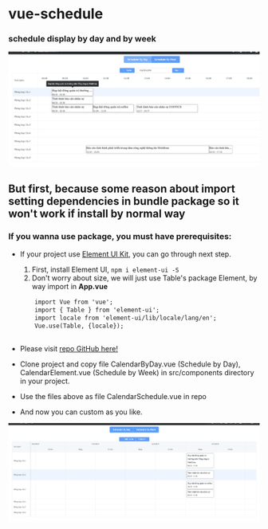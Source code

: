 # vue-schedule

### schedule display by day and by week


![MacDown Screenshot](/src/assets/Day.png "Calendar Schedule By Day")


## But first, because some reason about import setting dependencies in bundle package so it won't work if install by normal way


### If you wanna use package, you must have prerequisites:

* If your project use [Element UI Kit](https://element.eleme.io), you can go through next step.
	1. First, install Element UI, `npm i element-ui -S`
	2. Don't worry about size, we will just use Table's package Element, by way import in **App.vue**
	```
		import Vue from 'vue';
		import { Table } from 'element-ui';
		import locale from 'element-ui/lib/locale/lang/en';
		Vue.use(Table, {locale});


* Please visit [repo GitHub here!](https://github.com/CuongStf/vue-schedule)

* Clone project and copy file CalendarByDay.vue (Schedule by Day), CalendarElement.vue (Schedule by Week) in src/components directory in your project.

* Use the files above as file CalendarSchedule.vue in repo

* And now you can custom as you like.


![MacDown Screenshot](/src/assets/Week.png "Calendar Schedule By Week")